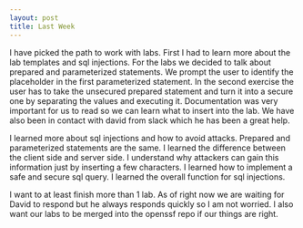 ```yaml
---
layout: post
title: Last Week
---
```


I have picked the path to work with labs. First I had to learn more about the lab templates and sql injections. For the labs we decided to talk about prepared and parameterized statements. We prompt the user to identify the placeholder in the first parameterized statement. In the second exercise the user has to take the unsecured prepared statement and turn it into a secure one by separating the values and executing it. Documentation was very important for us to read so we can learn what to insert into the lab. We have also been in contact with david from slack which he has been a great help.

I learned more about sql injections and how to avoid attacks. Prepared and parameterized statements are the same. I learned the difference between the client side and server side. I understand why attackers can gain this information just by inserting a few characters. I learned how to implement a safe and secure sql query. I learned the overall function for sql injections.

I want to at least finish more than 1 lab. As of right now we are waiting for David to respond but he always responds quickly so I am not worried. I also want our labs to be merged into the openssf repo if our things are right.


